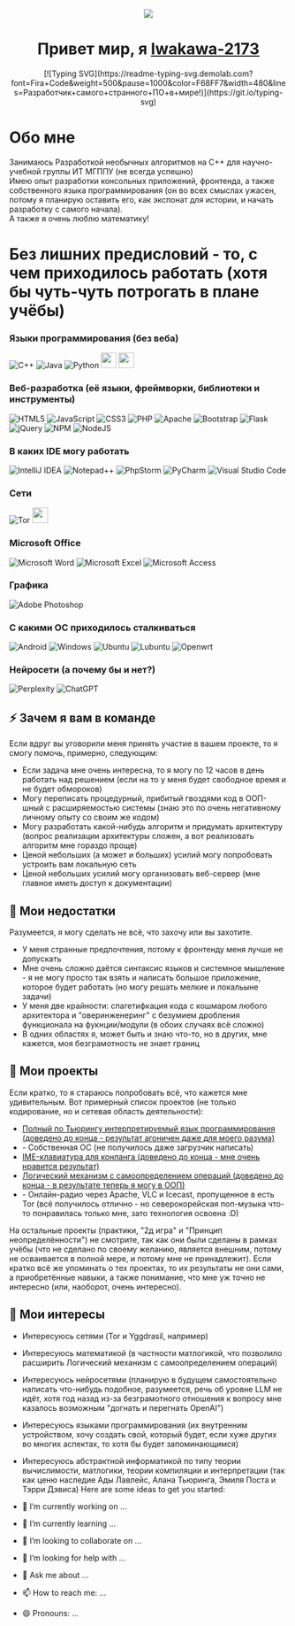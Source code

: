 <div align="center">
  <img src="https://github.com/Iwakawa-2173/Iwakawa-2173/blob/main/poster.gif">
</div>
<h1 align="center">Привет мир, я <a href="https://t.me/A_2173/" target="_blank">Iwakawa-2173</a></h1>

<div align="center">
  [![Typing SVG](https://readme-typing-svg.demolab.com?font=Fira+Code&weight=500&pause=1000&color=F68FF7&width=480&lines=Разработчик+самого+странного+ПО+в+мире!)](https://git.io/typing-svg)
</div>

# Обо мне

Занимаюсь Разработкой необычных алгоритмов на C++ для научно-учебной группы  ИТ МГППУ (не всегда успешно) <br/>
Имею опыт разработки консольных приложений, фронтенда, а также собственного языка программирования (он во всех смыслах ужасен, потому я планирую оставить его, как экспонат для истории, и начать разработку с самого начала).
<br>
А также я очень люблю математику!

# Без лишних предисловий - то, с чем приходилось работать (хотя бы чуть-чуть потрогать в плане учёбы)

### Языки программирования (без веба)
![C++](icons/c++.svg)
![Java](icons/java.svg)
![Python](icons/python.svg)
<img src="icons/pascal.png" width="28" height="28">
<img src="icons/prolog.png" width="28" height="28">

### Веб-разработка (её языки, фреймворки, библиотеки и инструменты)
![HTML5](icons/html.svg)
![JavaScript](icons/js.svg)
![CSS3](icons/css.svg)
![PHP](icons/php.svg)
![Apache](icons/apache.svg)
![Bootstrap](icons/bootstrap.svg)
![Flask](icons/flask.svg)
![jQuery](icons/jquery.svg)
![NPM](icons/npm.svg)
![NodeJS](icons/nodejs.svg)

### В каких IDE могу работать
![IntelliJ IDEA](icons/itellegeidea.svg)
![Notepad++](icons/notepad++.svg)
![PhpStorm](icons/phpshtorm.svg)
![PyCharm](icons/pycharm.svg)
![Visual Studio Code](icons/vscode.svg)

### Сети
![Tor](icons/tor.svg)
<img src="icons/yggdrasil.png" width="28" height="28">

### Microsoft Office
![Microsoft Word](icons/msword.svg)
![Microsoft Excel](icons/msexcel.svg)
![Microsoft Access](icons/msaccess.svg)

### Графика
![Adobe Photoshop](icons/adobephotoshop.svg)

### С какими ОС приходилось сталкиваться
![Android](icons/android.svg)
![Windows](icons/windows.svg)
![Ubuntu](icons/ubuntu.svg)
![Lubuntu](icons/lubuntu.svg)
![Openwrt](icons/openwrt.svg)

### Нейросети (а почему бы и нет?)
![Perplexity](icons/perplexity.svg)
![ChatGPT](icons/chatgpt.svg)

## ⚡ Зачем я вам в команде
Если вдруг вы уговорили меня принять участие в вашем проекте, то я смогу помочь, примерно, следующим:
- Если задача мне очень интересна, то я могу по 12 часов в день работать над решением (если на то у меня будет свободное время и не будет обмороков)
- Могу переписать процедурный, прибитый гвоздями код в ООП-шный с расширяемостью системы (знаю это по очень негативному личному опыту со своим же кодом)
- Могу разработать какой-нибудь алгоритм и придумать архитектуру (вопрос реализации архитектуры сложен, а вот реализовать алгоритм мне гораздо проще)
- Ценой небольших (а может и больших) усилий могу попробовать устроить вам локальную сеть
- Ценой небольших усилий могу организовать веб-сервер (мне главное иметь доступ к документации)

## 🤔 Мои недостатки
Разумеется, я могу сделать не всё, что захочу или вы захотите.
- У меня странные предпочтения, потому к фронтенду меня лучше не допускать
- Мне очень сложно даётся синтаксис языков и системное мышление - я не могу просто так взять и написать большое приложение, которое будет работать (но могу решать мелкие и локальыне задачи)
- У меня две крайности: спагетифкация кода с кошмаром любого архитектора и "оверинженеринг" с безумием дробления функционала на фукнции/модули (в обоих случаях всё сложно)
- В одних областях я, может быть и знаю что-то, но в других, мне кажется, моя безграмотность не знает границ

## 🌱 Мои проекты
Если кратко, то я стараюсь попробовать всё, что кажется мне удивительным. Вот примерный список проектов (не только кодирование, но и сетевая область деятельности):
<ul>
  <li><a href="https://t.me/A_2173/" target="_blank">Полный по Тьюрингу интерпретируемый язык программирования (доведено до конца - результат агоничен даже для моего разума)</a></li>
  <li>- Собственная ОС (не получилось даже загрузчик написать)</li>
  <li><a href="https://github.com/Iwakawa-2173/Huawen-IME-system" target="_blank">IME-клавиатура для конланга (доведено до конца - мне очень нравится результат)</a></li>
  <li><a href="https://github.com/Iwakawa-2173/Kikkago" target="_blank">Логический механизм с самоопределением операций (доведено до конца - в результате теперь я могу в ООП)</a></li>
  <li>- Онлайн-радио через Apache, VLC и Icecast, пропущенное в есть Tor (всё получилось отлично - но северокорейская поп-музыка что-то понравилась только мне, зато технология освоена :D)</li>
</ul>

На остальные проекты (практики, "2д игра" и "Принцип неопределённости") не смотрите, так как они были сделаны в рамках учёбы (что не сделано по своему желанию, является внешним, потому не осваивается в полной мере, и потому мне не принадлежит).
Если кратко всё же упоминать о тех проектах, то их результаты не они сами, а приобретённые навыки, а также понимание, что мне уж точно не интересно (или, наоборот, очень интересно).

## 🔭 Мои интересы
- Интересуюсь сетями (Tor и Yggdrasil, например)
- Интересуюсь математикой (в частности матлогикой, что позволило расширить Логический механизм с самоопределением операций)
- Интересуюсь нейросетями (планирую в будущем самостоятельно написать что-нибудь подобное, разумеется, речь об уровне LLM не идёт, хотя год назад из-за безграмотного отношения к вопросу мне казалось возможным "догнать и перегнать OpenAI")
- Интересуюсь языками программирования (их внутренним устройством, хочу создать свой, который будет, если хуже других во многих аспектах, то хотя бы будет запоминающимся)
- Интересуюсь абстрактной информатикой по типу теории вычислимости, матлогики, теории компиляции и интерпретации (так как ценю наследие Ады Лавлейс, Алана Тьюринга, Эмиля Поста и Тэрри Дэвиса)
Here are some ideas to get you started:

- 🔭 I’m currently working on ...
- 🌱 I’m currently learning ...
- 👯 I’m looking to collaborate on ...
- 🤔 I’m looking for help with ...
- 💬 Ask me about ...
- 📫 How to reach me: ...
- 😄 Pronouns: ...
